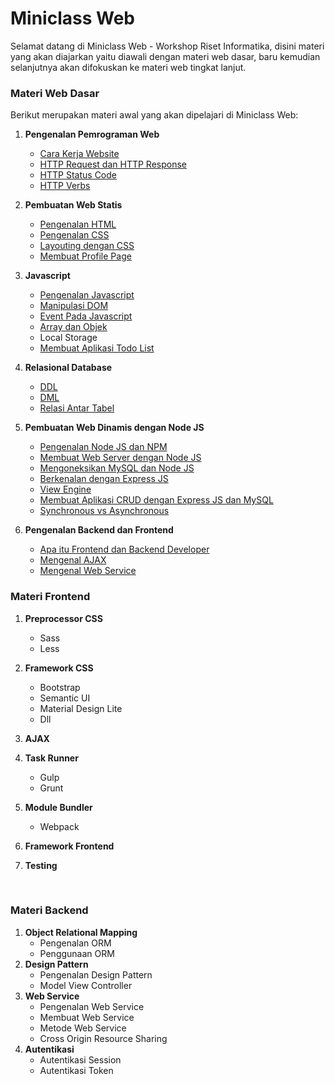 # Miniclass Web

Selamat datang di Miniclass Web - Workshop Riset Informatika,
disini materi yang akan diajarkan yaitu diawali dengan materi web dasar, baru kemudian selanjutnya akan difokuskan ke materi web tingkat lanjut.

### Materi Web Dasar

Berikut merupakan materi awal yang akan dipelajari di Miniclass Web:

1.  **Pengenalan Pemrograman Web**
    - [Cara Kerja Website](dasar/topik1/cara-kerja-website.md)
    - [HTTP Request dan HTTP Response](dasar/topik1/http-request-dan-response.md)
    - [HTTP Status Code](dasar/topik1/http-status-code.md)
    - [HTTP Verbs](dasar/topik1/http-verbs.md)
2.  **Pembuatan Web Statis**
    - [Pengenalan HTML](dasar/topik2/pengenalan-html.md)
    - [Pengenalan CSS](dasar/topik2/pengenalan-css.md)
    - [Layouting dengan CSS](dasar/topik2/layouting-dengan-css.md)
    - [Membuat Profile Page](dasar/topik2/membuat-profile-page.md)
3.  **Javascript**
    - [Pengenalan Javascript](dasar/topik3/pengenalan-javascript.md)
    - [Manipulasi DOM](dasar/topik3/manipulasi-dom.md)
    - [Event Pada Javascript](dasar/topik3/event-pada-javascript.md)
    - [Array dan Objek](dasar/topik3/array-dan-objek.md)
    - Local Storage
    - [Membuat Aplikasi Todo List](dasar/topik3/membuat-aplikasi-todo-list)
4.  **Relasional Database**
    - [DDL](dasar/topik4/DDL.md)
    - [DML](dasar/topik4/DML.md)
    - [Relasi Antar Tabel](dasar/topik4/relasi-antar-table.md)
5.  **Pembuatan Web Dinamis dengan Node JS**
    - [Pengenalan Node JS dan NPM](dasar/topik5/pengenalan-nodejs-dan-npm.md)
    - [Membuat Web Server dengan Node JS](dasar/topik5/membuat-web-server-dengan-nodejs.md)
    - [Mengoneksikan MySQL dan Node JS](dasar/topik5/mengoneksikan-mysql-dan-nodejs.md)
    - [Berkenalan dengan Express JS](dasar/topik5/berkenalan-dengan-expressjs.md)
    - [View Engine](dasar/topik5/view-engine.md)
    - [Membuat Aplikasi CRUD dengan Express JS dan MySQL](dasar/topik5/membuat-aplikasi-crud-dengan-expressjs-dan-mysql.md)
    - [Synchronous vs Asynchronous](dasar/topik5/synchronous-vs-asynchronous.md)
6.  **Pengenalan Backend dan Frontend**

    - [Apa itu Frontend dan Backend Developer](dasar/topik6/apa-itu-frontend-dan-backend-developer.md)
    - [Mengenal AJAX](dasar/topik6/mengenal-ajax.md)
    - [Mengenal Web Service](dasar/topik6/mengenal-web-service.md)

### Materi Frontend

1.  **Preprocessor CSS**
    - Sass
    - Less
2.  **Framework CSS**
    - Bootstrap
    - Semantic UI
    - Material Design Lite
    - Dll
3.  **AJAX**
4.  **Task Runner**
    - Gulp
    - Grunt
5.  **Module Bundler**
    - Webpack
6.  **Framework Frontend**
7.  **Testing**

    ​

### Materi Backend

1.  **Object Relational Mapping**
    - Pengenalan ORM
    - Penggunaan ORM
2.  **Design Pattern**
    - Pengenalan Design Pattern
    - Model View Controller
3.  **Web Service**
    - Pengenalan Web Service
    - Membuat Web Service
    - Metode Web Service
    - Cross Origin Resource Sharing
4.  **Autentikasi**
    - Autentikasi Session
    - Autentikasi Token
